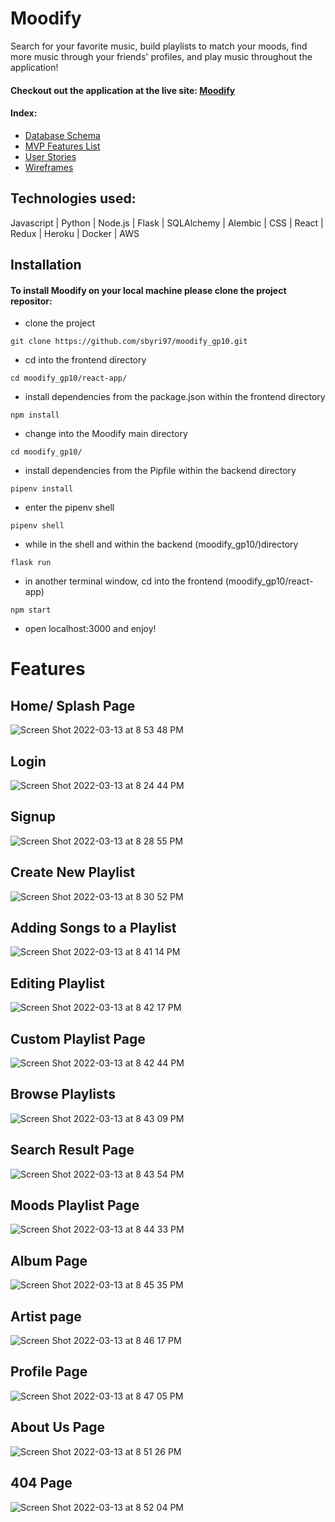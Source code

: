 # Moodify

 
Search for your favorite music, build playlists to match your moods, find more music through your friends' profiles, and play music throughout the application!

#### Checkout out the application at the live site: [Moodify](https://app-moodify.herokuapp.com/)

#### Index:
* [Database Schema](https://github.com/sbyri97/moodify_gp10/wiki/Database-Schema)
* [MVP Features List](https://github.com/sbyri97/moodify_gp10/wiki/MVP-Features-List)
* [User Stories](https://github.com/sbyri97/moodify_gp10/wiki/User-Stories)
* [Wireframes](https://github.com/sbyri97/moodify_gp10/wiki/Wireframes)

## Technologies used:

Javascript | Python | Node.js | Flask | SQLAlchemy | Alembic | CSS | React | Redux | Heroku | Docker | AWS

## Installation

#### To install Moodify on your local machine please clone the project repositor:
* clone the project
```
git clone https://github.com/sbyri97/moodify_gp10.git
```

* cd into the frontend directory
```
cd moodify_gp10/react-app/
```

* install dependencies from the package.json within the frontend directory
```
npm install
```

* change into the Moodify main directory
```
cd moodify_gp10/
```

* install dependencies from the Pipfile within the backend directory
```
pipenv install
```

* enter the pipenv shell
```
pipenv shell
```

* while in the shell and within the backend (moodify_gp10/)directory
```
flask run
```

* in another terminal window, cd into the frontend (moodify_gp10/react-app)
```
npm start
```

* open localhost:3000 and enjoy!


# Features

## Home/ Splash Page
![Screen Shot 2022-03-13 at 8 53 48 PM](https://user-images.githubusercontent.com/87352324/158102103-4d0b20cd-a4bd-44fa-9dec-5255a543c65b.png)


## Login
![Screen Shot 2022-03-13 at 8 24 44 PM](https://user-images.githubusercontent.com/87352324/158099583-bbba5462-ff5d-4db6-bd09-8694e208edfb.png)


## Signup
![Screen Shot 2022-03-13 at 8 28 55 PM](https://user-images.githubusercontent.com/87352324/158099936-e38b9027-6e93-4f92-a19a-b73e948231cd.png)


## Create New Playlist
![Screen Shot 2022-03-13 at 8 30 52 PM](https://user-images.githubusercontent.com/87352324/158100097-73f0be33-4f07-4591-97cd-0da545f33e8c.png)


## Adding Songs to a Playlist
![Screen Shot 2022-03-13 at 8 41 14 PM](https://user-images.githubusercontent.com/87352324/158100973-6a7c572b-3e88-466e-93f9-16203cf28df7.png)


## Editing Playlist
![Screen Shot 2022-03-13 at 8 42 17 PM](https://user-images.githubusercontent.com/87352324/158101074-b9de70fb-6e41-4a4c-b4f5-c20aafdc8896.png)


## Custom Playlist Page
![Screen Shot 2022-03-13 at 8 42 44 PM](https://user-images.githubusercontent.com/87352324/158101121-4739b648-6e99-4414-8f53-49a0d215206f.png)


## Browse Playlists
![Screen Shot 2022-03-13 at 8 43 09 PM](https://user-images.githubusercontent.com/87352324/158101154-2dc969b9-e943-4bee-970b-56fcac193269.png)


## Search Result Page
![Screen Shot 2022-03-13 at 8 43 54 PM](https://user-images.githubusercontent.com/87352324/158101226-0c9282c5-c21c-4d4a-8c48-128f52ec9804.png)


## Moods Playlist Page
![Screen Shot 2022-03-13 at 8 44 33 PM](https://user-images.githubusercontent.com/87352324/158101272-fdb6dd1b-0ba0-4316-8c1a-7dfdb4321bb7.png)


## Album Page
![Screen Shot 2022-03-13 at 8 45 35 PM](https://user-images.githubusercontent.com/87352324/158101367-38586b58-11c2-4f09-82f2-5ee2cf6b44f6.png)


## Artist page
![Screen Shot 2022-03-13 at 8 46 17 PM](https://user-images.githubusercontent.com/87352324/158101431-bc9efa1d-2eb5-4c4b-9ed0-8cee20435fc6.png)


## Profile Page
![Screen Shot 2022-03-13 at 8 47 05 PM](https://user-images.githubusercontent.com/87352324/158101504-6175f850-f96a-4b55-9be5-8f08f91af34a.png)


## About Us Page
![Screen Shot 2022-03-13 at 8 51 26 PM](https://user-images.githubusercontent.com/87352324/158101896-0208c1d3-a6bc-4218-b593-5aba97429fc6.png)


## 404 Page 
![Screen Shot 2022-03-13 at 8 52 04 PM](https://user-images.githubusercontent.com/87352324/158101959-503b2679-eb23-4da9-8eb4-c60c7d20f966.png)












